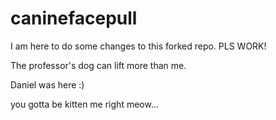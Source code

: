 # caninefacepull
I am here to do some changes to this forked repo. PLS WORK!

The professor's dog can lift more than me.

Daniel was here :)

you gotta be kitten me right meow...
